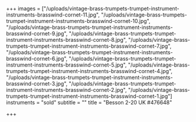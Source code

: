 +++
images = ["/uploads/vintage-brass-trumpets-trumpet-instrument-instruments-brasswind-cornet-11.jpg", "/uploads/vintage-brass-trumpets-trumpet-instrument-instruments-brasswind-cornet-10.jpg", "/uploads/vintage-brass-trumpets-trumpet-instrument-instruments-brasswind-cornet-9.jpg", "/uploads/vintage-brass-trumpets-trumpet-instrument-instruments-brasswind-cornet-8.jpg", "/uploads/vintage-brass-trumpets-trumpet-instrument-instruments-brasswind-cornet-7.jpg", "/uploads/vintage-brass-trumpets-trumpet-instrument-instruments-brasswind-cornet-6.jpg", "/uploads/vintage-brass-trumpets-trumpet-instrument-instruments-brasswind-cornet-5.jpg", "/uploads/vintage-brass-trumpets-trumpet-instrument-instruments-brasswind-cornet-4.jpg", "/uploads/vintage-brass-trumpets-trumpet-instrument-instruments-brasswind-cornet-3.jpg", "/uploads/vintage-brass-trumpets-trumpet-instrument-instruments-brasswind-cornet-2.jpg", "/uploads/vintage-brass-trumpets-trumpet-instrument-instruments-brasswind-cornet-1.jpg"]
instruments = "sold"
subtitle = ""
title = "Besson 2-20 UK #476648"

+++

